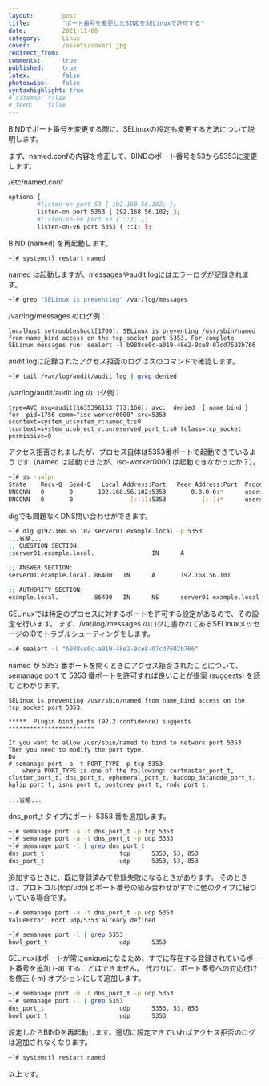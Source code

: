 ```yaml
---
layout:        post
title:         "ポート番号を変更したBINDをSELinuxで許可する"
date:          2021-11-08
category:      Linux
cover:         /assets/cover1.jpg
redirect_from:
comments:      true
published:     true
latex:         false
photoswipe:    false
syntaxhighlight: true
# sitemap: false
# feed:    false
---
```


BINDでポート番号を変更する際に、SELinuxの設定も変更する方法について説明します。

まず、named.confの内容を修正して、BINDのポート番号を53から5353に変更します。

/etc/named.conf
```bash
options {
        #listen-on port 53 { 192.168.56.102; };
        listen-on port 5353 { 192.168.56.102; };
        #listen-on-v6 port 53 { ::1; };
        listen-on-v6 port 5353 { ::1; };
```
BIND (named) を再起動します。
```bash
~]# systemctl restart named
```
named は起動しますが、messagesやaudit.logにはエラーログが記録されます。
```bash
~]# grep "SELinux is preventing" /var/log/messages
```
/var/log/messages のログ例：
```
localhost setroubleshoot[1700]: SELinux is preventing /usr/sbin/named from name_bind access on the tcp_socket port 5353. For complete SELinux messages run: sealert -l b988ce0c-a019-48e2-9ce8-07cd7602b766
```
audit.logに記録されたアクセス拒否のログは次のコマンドで確認します。
```bash
~]# tail /var/log/audit/audit.log | grep denied
```
/var/log/audit/audit.log のログ例：
```
type=AVC msg=audit(1635396133.773:166): avc:  denied  { name_bind } for  pid=1756 comm="isc-worker0000" src=5353 scontext=system_u:system_r:named_t:s0 tcontext=system_u:object_r:unreserved_port_t:s0 tclass=tcp_socket permissive=0
```
アクセス拒否されましたが、プロセス自体は5353番ポートで起動できているようです（named は起動できたが、isc-worker0000 は起動できなかったか？）。
```bash
~]# ss -ualpn
State    Recv-Q  Send-Q   Local Address:Port   Peer Address:Port  Process
UNCONN   0       0       192.168.56.102:5353       0.0.0.0:*      users:(("named",pid=1756,fd=512))
UNCONN   0       0                [::1]:5353          [::]:*      users:(("named",pid=1756,fd=513))
```
digでも問題なくDNS問い合わせができます。
```bash
~]# dig @192.168.56.102 server01.example.local -p 5353
...省略...
;; QUESTION SECTION:
;server01.example.local.                IN      A

;; ANSWER SECTION:
server01.example.local. 86400   IN      A       192.168.56.101

;; AUTHORITY SECTION:
example.local.          86400   IN      NS      server01.example.local.
```

SELinuxでは特定のプロセスに対するポートを許可する設定があるので、その設定を行います。
まず、/var/log/messages のログに書かれてあるSELinuxメッセージのIDでトラブルシューティングをします。
```bash
~]# sealert -l "b988ce0c-a019-48e2-9ce8-07cd7602b766"
```
named が 5353 番ポートを開くときにアクセス拒否されたことについて、semanage port で 5353 番ポートを許可すれば良いことが提案 (suggests) を読むとわかります。
```
SELinux is preventing /usr/sbin/named from name_bind access on the tcp_socket port 5353.

*****  Plugin bind_ports (92.2 confidence) suggests   ************************

If you want to allow /usr/sbin/named to bind to network port 5353
Then you need to modify the port type.
Do
# semanage port -a -t PORT_TYPE -p tcp 5353
    where PORT_TYPE is one of the following: certmaster_port_t, cluster_port_t, dns_port_t, ephemeral_port_t, hadoop_datanode_port_t, hplip_port_t, isns_port_t, postgrey_port_t, rndc_port_t.

...省略...
```
dns_port_t タイプにポート 5353 番を追加します。
```bash
~]# semanage port -a -t dns_port_t -p tcp 5353
~]# semanage port -a -t dns_port_t -p udp 5353
~]# semanage port -l | grep dns_port_t
dns_port_t                     tcp      5353, 53, 853
dns_port_t                     udp      5353, 53, 853
```
追加するときに、既に登録済みで登録失敗になるときがあります。
そのときは、プロトコル(tcp/udp)とポート番号の組み合わせがすでに他のタイプに紐づいている場合です。
```bash
~]# semanage port -a -t dns_port_t -p udp 5353
ValueError: Port udp/5353 already defined

~]# semanage port -l | grep 5353
howl_port_t                    udp      5353
```
SELinuxはポートが常にuniqueになるため、すでに存在する登録されているポート番号を追加 (-a) することはできません。
代わりに、ポート番号への対応付けを修正 (-m) オプションにして追加します。
```bash
~]# semanage port -m -t dns_port_t -p udp 5353
~]# semanage port -l | grep 5353
dns_port_t                     udp      5353, 53, 853
howl_port_t                    udp      5353
```
設定したらBINDを再起動します。適切に設定できていればアクセス拒否のログは追加されなくなります。
```bash
~]# systemctl restart named
```
以上です。
